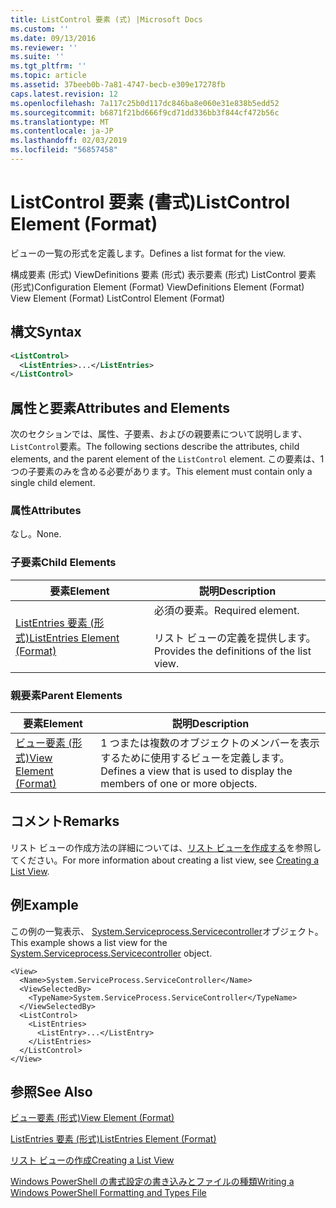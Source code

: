 ```yaml
---
title: ListControl 要素 (式) |Microsoft Docs
ms.custom: ''
ms.date: 09/13/2016
ms.reviewer: ''
ms.suite: ''
ms.tgt_pltfrm: ''
ms.topic: article
ms.assetid: 37beeb0b-7a81-4747-becb-e309e17278fb
caps.latest.revision: 12
ms.openlocfilehash: 7a117c25b0d117dc846ba8e060e31e838b5edd52
ms.sourcegitcommit: b6871f21bd666f9cd71dd336bb3f844cf472b56c
ms.translationtype: MT
ms.contentlocale: ja-JP
ms.lasthandoff: 02/03/2019
ms.locfileid: "56857458"
---
```

# <a name="listcontrol-element-format"></a><span data-ttu-id="8d977-102">ListControl 要素 (書式)</span><span class="sxs-lookup"><span data-stu-id="8d977-102">ListControl Element (Format)</span></span>

<span data-ttu-id="8d977-103">ビューの一覧の形式を定義します。</span><span class="sxs-lookup"><span data-stu-id="8d977-103">Defines a list format for the view.</span></span>

<span data-ttu-id="8d977-104">構成要素 (形式) ViewDefinitions 要素 (形式) 表示要素 (形式) ListControl 要素 (形式)</span><span class="sxs-lookup"><span data-stu-id="8d977-104">Configuration Element (Format) ViewDefinitions Element (Format) View Element (Format) ListControl Element (Format)</span></span>

## <a name="syntax"></a><span data-ttu-id="8d977-105">構文</span><span class="sxs-lookup"><span data-stu-id="8d977-105">Syntax</span></span>

```xml
<ListControl>
  <ListEntries>...</ListEntries>
</ListControl>

```

## <a name="attributes-and-elements"></a><span data-ttu-id="8d977-106">属性と要素</span><span class="sxs-lookup"><span data-stu-id="8d977-106">Attributes and Elements</span></span>

<span data-ttu-id="8d977-107">次のセクションでは、属性、子要素、およびの親要素について説明します、`ListControl`要素。</span><span class="sxs-lookup"><span data-stu-id="8d977-107">The following sections describe the attributes, child elements, and the parent element of the `ListControl` element.</span></span> <span data-ttu-id="8d977-108">この要素は、1 つの子要素のみを含める必要があります。</span><span class="sxs-lookup"><span data-stu-id="8d977-108">This element must contain only a single child element.</span></span>

### <a name="attributes"></a><span data-ttu-id="8d977-109">属性</span><span class="sxs-lookup"><span data-stu-id="8d977-109">Attributes</span></span>

<span data-ttu-id="8d977-110">なし。</span><span class="sxs-lookup"><span data-stu-id="8d977-110">None.</span></span>

### <a name="child-elements"></a><span data-ttu-id="8d977-111">子要素</span><span class="sxs-lookup"><span data-stu-id="8d977-111">Child Elements</span></span>

|<span data-ttu-id="8d977-112">要素</span><span class="sxs-lookup"><span data-stu-id="8d977-112">Element</span></span>|<span data-ttu-id="8d977-113">説明</span><span class="sxs-lookup"><span data-stu-id="8d977-113">Description</span></span>|
|-------------|-----------------|
|[<span data-ttu-id="8d977-114">ListEntries 要素 (形式)</span><span class="sxs-lookup"><span data-stu-id="8d977-114">ListEntries Element (Format)</span></span>](./listentries-element-for-listcontrol-format.md)|<span data-ttu-id="8d977-115">必須の要素。</span><span class="sxs-lookup"><span data-stu-id="8d977-115">Required element.</span></span><br /><br /> <span data-ttu-id="8d977-116">リスト ビューの定義を提供します。</span><span class="sxs-lookup"><span data-stu-id="8d977-116">Provides the definitions of the list view.</span></span>|

### <a name="parent-elements"></a><span data-ttu-id="8d977-117">親要素</span><span class="sxs-lookup"><span data-stu-id="8d977-117">Parent Elements</span></span>

|<span data-ttu-id="8d977-118">要素</span><span class="sxs-lookup"><span data-stu-id="8d977-118">Element</span></span>|<span data-ttu-id="8d977-119">説明</span><span class="sxs-lookup"><span data-stu-id="8d977-119">Description</span></span>|
|-------------|-----------------|
|[<span data-ttu-id="8d977-120">ビュー要素 (形式)</span><span class="sxs-lookup"><span data-stu-id="8d977-120">View Element (Format)</span></span>](./view-element-format.md)|<span data-ttu-id="8d977-121">1 つまたは複数のオブジェクトのメンバーを表示するために使用するビューを定義します。</span><span class="sxs-lookup"><span data-stu-id="8d977-121">Defines a view that is used to display the members of one or more objects.</span></span>|

## <a name="remarks"></a><span data-ttu-id="8d977-122">コメント</span><span class="sxs-lookup"><span data-stu-id="8d977-122">Remarks</span></span>

<span data-ttu-id="8d977-123">リスト ビューの作成方法の詳細については、[リスト ビューを作成する](./creating-a-list-view.md)を参照してください。</span><span class="sxs-lookup"><span data-stu-id="8d977-123">For more information about creating a list view, see [Creating a List View](./creating-a-list-view.md).</span></span>

## <a name="example"></a><span data-ttu-id="8d977-124">例</span><span class="sxs-lookup"><span data-stu-id="8d977-124">Example</span></span>

<span data-ttu-id="8d977-125">この例の一覧表示、 [System.Serviceprocess.Servicecontroller](/dotnet/api/System.ServiceProcess.ServiceController)オブジェクト。</span><span class="sxs-lookup"><span data-stu-id="8d977-125">This example shows a list view for the [System.Serviceprocess.Servicecontroller](/dotnet/api/System.ServiceProcess.ServiceController) object.</span></span>

```
<View>
  <Name>System.ServiceProcess.ServiceController</Name>
  <ViewSelectedBy>
    <TypeName>System.ServiceProcess.ServiceController</TypeName>
  </ViewSelectedBy>
  <ListControl>
    <ListEntries>
      <ListEntry>...</ListEntry>
    </ListEntries>
  </ListControl>
</View>
```

## <a name="see-also"></a><span data-ttu-id="8d977-126">参照</span><span class="sxs-lookup"><span data-stu-id="8d977-126">See Also</span></span>

[<span data-ttu-id="8d977-127">ビュー要素 (形式)</span><span class="sxs-lookup"><span data-stu-id="8d977-127">View Element (Format)</span></span>](./view-element-format.md)

[<span data-ttu-id="8d977-128">ListEntries 要素 (形式)</span><span class="sxs-lookup"><span data-stu-id="8d977-128">ListEntries Element (Format)</span></span>](./listentries-element-for-listcontrol-format.md)

[<span data-ttu-id="8d977-129">リスト ビューの作成</span><span class="sxs-lookup"><span data-stu-id="8d977-129">Creating a List View</span></span>](./creating-a-list-view.md)

[<span data-ttu-id="8d977-130">Windows PowerShell の書式設定の書き込みとファイルの種類</span><span class="sxs-lookup"><span data-stu-id="8d977-130">Writing a Windows PowerShell Formatting and Types File</span></span>](./writing-a-powershell-formatting-file.md)
